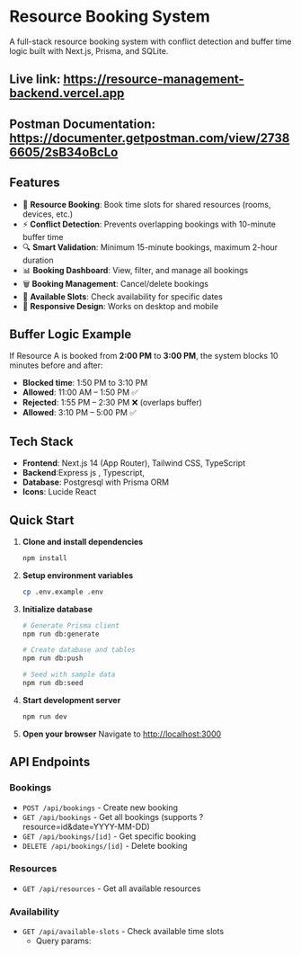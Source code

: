 # Resource Booking System

A full-stack resource booking system with conflict detection and buffer time logic built with Next.js, Prisma, and SQLite.

## Live link: https://resource-management-backend.vercel.app

## Postman Documentation: https://documenter.getpostman.com/view/27386605/2sB34oBcLo

## Features

- 📅 **Resource Booking**: Book time slots for shared resources (rooms, devices, etc.)
- ⚡ **Conflict Detection**: Prevents overlapping bookings with 10-minute buffer time
- 🔍 **Smart Validation**: Minimum 15-minute bookings, maximum 2-hour duration
- 📊 **Booking Dashboard**: View, filter, and manage all bookings
- 🗑️ **Booking Management**: Cancel/delete bookings
- 🎯 **Available Slots**: Check availability for specific dates
- 📱 **Responsive Design**: Works on desktop and mobile

## Buffer Logic Example

If Resource A is booked from **2:00 PM** to **3:00 PM**, the system blocks 10 minutes before and after:
- **Blocked time**: 1:50 PM to 3:10 PM
- **Allowed**: 11:00 AM – 1:50 PM ✅
- **Rejected**: 1:55 PM – 2:30 PM ❌ (overlaps buffer)
- **Allowed**: 3:10 PM – 5:00 PM ✅

## Tech Stack

- **Frontend**: Next.js 14 (App Router), Tailwind CSS, TypeScript
- **Backend**:Express js  , Typescript,
- **Database**: Postgresql with Prisma ORM
- **Icons**: Lucide React

## Quick Start

1. **Clone and install dependencies**
   ```bash
   npm install
   ```

2. **Setup environment variables**
   ```bash
   cp .env.example .env
   ```

3. **Initialize database**
   ```bash
   # Generate Prisma client
   npm run db:generate
   
   # Create database and tables
   npm run db:push
   
   # Seed with sample data
   npm run db:seed
   ```

4. **Start development server**
   ```bash
   npm run dev
   ```

5. **Open your browser**
   Navigate to [http://localhost:3000](http://localhost:3000)

## API Endpoints

### Bookings
- `POST /api/bookings` - Create new booking
- `GET /api/bookings` - Get all bookings (supports ?resource=id&date=YYYY-MM-DD)
- `GET /api/bookings/[id]` - Get specific booking
- `DELETE /api/bookings/[id]` - Delete booking

### Resources
- `GET /api/resources` - Get all available resources

### Availability
- `GET /api/available-slots` - Check available time slots
  - Query params: